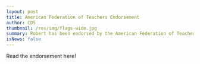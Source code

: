 ```yaml
---
layout: post
title: American Federation of Teachers Endorsement
author: CDS
thumbnail: /res/img/flags-wide.jpg
summary: Robert has been endorsed by the American Federation of Teachers!
isNews: false
---
```

Read the endorsement here!